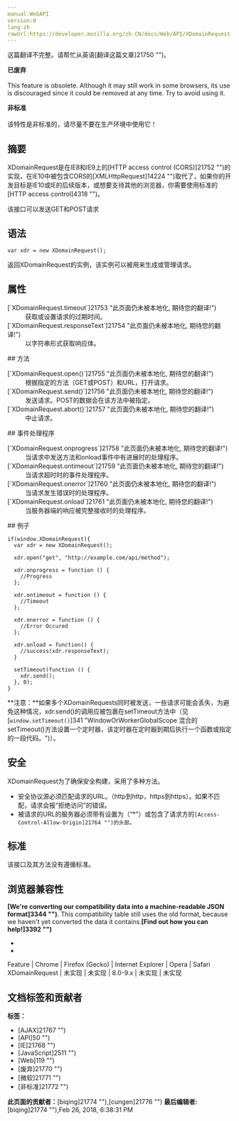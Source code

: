 ```yaml
---
manual:WebAPI
version:0
lang:zh
rawUrl:https://developer.mozilla.org/zh-CN/docs/Web/API/XDomainRequest
---
```




这篇翻译不完整。请帮忙从英语[翻译这篇文章]21750 "")。






**已废弃**<br></br>This feature is obsolete. Although it may still work in some browsers, its use is discouraged since it could be removed at any time. Try to avoid using it.




**非标准**<br></br>该特性是非标准的，请尽量不要在生产环境中使用它！



## 摘要<a name="摘要"></a>


XDomainRequest是在IE8和IE9上的[HTTP access control (CORS)]21752 "")的实现，在IE10中被包含CORS的[XMLHttpRequest]14224 "")取代了，如果你的开发目标是IE10或IE的后续版本，或想要支待其他的浏览器，你需要使用标准的[HTTP access control]4318 "")。



该接口可以发送GET和POST请求


## 语法<a name="语法"></a>

```
var xdr = new XDomainRequest();
```


返回XDomainRequest的实例，该实例可以被用来生成或管理请求。


## 属性<a name="属性"></a>
<dl><dt id=''>[`XDomainRequest.timeout`]21753 "此页面仍未被本地化, 期待您的翻译!")</dt><dd>获取或设置请求的过期时间。</dd><dt id=''>[`XDomainRequest.responseText`]21754 "此页面仍未被本地化, 期待您的翻译!")</dt><dd>以字符串形式获取响应体。</dd></dl>
## 方法<a name="方法"></a>
<dl><dt id=''>[`XDomainRequest.open()`]21755 "此页面仍未被本地化, 期待您的翻译!")</dt><dd>根据指定的方法（GET或POST）和URL，打开请求。</dd><dt id=''>[`XDomainRequest.send()`]21756 "此页面仍未被本地化, 期待您的翻译!")</dt><dd>发送请求。POST的数据会在该方法中被指定。</dd><dt id=''>[`XDomainRequest.abort()`]21757 "此页面仍未被本地化, 期待您的翻译!")</dt><dd>中止请求。</dd></dl>
## 事件处理程序<a name="事件处理程序"></a>
<dl><dt id=''>[`XDomainRequest.onprogress`]21758 "此页面仍未被本地化, 期待您的翻译!")</dt><dd>当请求中发送方法和onload事件中有进展时的处理程序。</dd><dt id=''>[`XDomainRequest.ontimeout`]21759 "此页面仍未被本地化, 期待您的翻译!")</dt><dd>当请求超时时的事件处理程序。</dd><dt id=''>[`XDomainRequest.onerror`]21760 "此页面仍未被本地化, 期待您的翻译!")</dt><dd>当请求发生错误时的处理程序。</dd><dt id=''>[`XDomainRequest.onload`]21761 "此页面仍未被本地化, 期待您的翻译!")</dt><dd>当服务器端的响应被完整接收时的处理程序。</dd></dl>
## 例子<a name="例子"></a>

```
if(window.XDomainRequest){
  var xdr = new XDomainRequest();

  xdr.open("get", "http://example.com/api/method");

  xdr.onprogress = function () {
    //Progress
  };

  xdr.ontimeout = function () { 
    //Timeout
  };

  xdr.onerror = function () { 
    //Error Occured
  };

  xdr.onload = function() {
    //success(xdr.responseText);
  }

  setTimeout(function () {
    xdr.send();
  }, 0);
}
```



**注意：**如果多个XDomainRequests同时被发送，一些请求可能会丢失，为避免这种情况，xdr.send()的调用应被包裹在setTimeout方法中（见[`window.setTimeout()`]341 "WindowOrWorkerGlobalScope 混合的 setTimeout()方法设置一个定时器，该定时器在定时器到期后执行一个函数或指定的一段代码。")）。



## 安全<a name="安全"></a>


XDomainRequest为了确保安全构建，采用了多种方法。


* 安全协议源必须匹配请求的URL。（http到http，https到https）。如果不匹配，请求会报“拒绝访问”的错误。
* 被请求的URL的服务器必须带有设置为（“*”）或包含了请求方的`[Access-Control-Allow-Origin]21764 "")的头部。`

## 标准<a name="标准"></a>


该接口及其方法没有遵循标准。


## 浏览器兼容性<a name="浏览器兼容性"></a>


**[We&#39;re converting our compatibility data into a machine-readable JSON format]3344 "")**. This compatibility table still uses the old format, because we haven&#39;t yet converted the data it contains.**[Find out how you can help!]3392 "")**


* 
* 
Feature | Chrome | Firefox (Gecko) | Internet Explorer | Opera | Safari 
XDomainRequest | 未实现 | 未实现 | 8.0-9.x | 未实现 | 未实现 






## 文档标签和贡献者
**标签：**
* [AJAX]21767 "")
* [API]50 "")
* [IE]21768 "")
* [JavaScript]2511 "")
* [Web]119 "")
* [废弃]21770 "")
* [微软]21771 "")
* [非标准]21772 "")

**此页面的贡献者：**[biqing]21774 ""),[cungen]21776 "")
**最后编辑者:**[biqing]21774 ""),<time>Feb 26, 2018, 6:38:31 PM</time>


